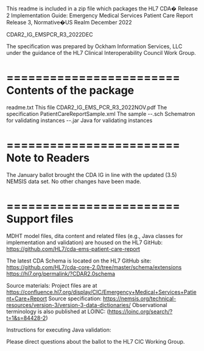 This readme is included in a zip file which packages the 
  HL7 CDA� Release 2 Implementation Guide:
  Emergency Medical Services Patient Care Report
  Release 3, Normative�US Realm
  December 2022

  CDAR2_IG_EMSPCR_R3_2022DEC

The specification was prepared by Ockham Information Services, LLC under the guidance of the HL7 Clinical Interoperability Council Work Group.

========================
Contents of the package
========================

readme.txt                            This file
CDAR2_IG_EMS_PCR_R3_2022NOV.pdf       The specification
PatientCareReportSample.xml           The sample
--.sch                                Schematron for validating instances
--.jar                                Java for validating instances

========================
Note to Readers
========================
The January ballot brought the CDA IG in line with the updated (3.5) NEMSIS data set. No other changes have been made.

========================
Support files
========================

MDHT model files, dita content and related files (e.g., Java classes for implementation and validation) are housed on the HL7 GitHub: https://github.com/HL7/cda-ems-patient-care-report
	
The latest CDA Schema is located on the HL7 GitHub site:
	https://github.com/HL7/cda-core-2.0/tree/master/schema/extensions 
  https://hl7.org/permalink/?CDAR2.0schema

Source materials: Project files are at https://confluence.hl7.org/display/CIC/Emergency+Medical+Services+Patient+Care+Report
Source specification: https://nemsis.org/technical-resources/version-3/version-3-data-dictionaries/
Observational terminology is also published at LOINC: (https://loinc.org/search/?t=1&s=84428-2)

Instructions for executing Java validation:

Please direct questions about the ballot to the HL7 CIC Working Group.

